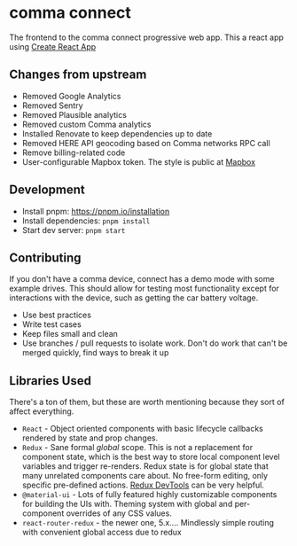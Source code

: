 # comma connect

The frontend to the comma connect progressive web app. This a react app using [Create React App](https://github.com/facebookincubator/create-react-app)

## Changes from upstream

- Removed Google Analytics
- Removed Sentry
- Removed Plausible analytics
- Removed custom Comma analytics
- Installed Renovate to keep dependencies up to date
- Removed HERE API geocoding based on Comma networks RPC call
- Remove billing-related code
- User-configurable Mapbox token. The style is public at [Mapbox](https://api.mapbox.com/styles/v1/usa-reddragon/clyd2ske5010r01qr2lde0k3n.html?title=copy&access_token=pk.eyJ1IjoidXNhLXJlZGRyYWdvbiIsImEiOiJjbHlkMzl6cW4wMGtnMmxvcWY1MTZpeGg2In0.AHfA3k-lG_b48str7o3xQw&zoomwheel=true&fresh=true)

## Development

- Install pnpm: <https://pnpm.io/installation>
- Install dependencies: `pnpm install`
- Start dev server: `pnpm start`

## Contributing

If you don't have a comma device, connect has a demo mode with some example drives. This should allow for testing most functionality except for interactions with the device, such as getting the car battery voltage.

- Use best practices
- Write test cases
- Keep files small and clean
- Use branches / pull requests to isolate work. Don't do work that can't be merged quickly, find ways to break it up

## Libraries Used

There's a ton of them, but these are worth mentioning because they sort of affect everything.

- `React` - Object oriented components with basic lifecycle callbacks rendered by state and prop changes.
- `Redux` - Sane formal *global* scope. This is not a replacement for component state, which is the best way to store local component level variables and trigger re-renders. Redux state is for global state that many unrelated components care about. No free-form editing, only specific pre-defined actions. [Redux DevTools](https://chrome.google.com/webstore/detail/redux-devtools/lmhkpmbekcpmknklioeibfkpmmfibljd?hl=en) can be very helpful.
- `@material-ui` - Lots of fully featured highly customizable components for building the UIs with. Theming system with global and per-component overrides of any CSS values.
- `react-router-redux` - the newer one, 5.x.... Mindlessly simple routing with convenient global access due to redux
